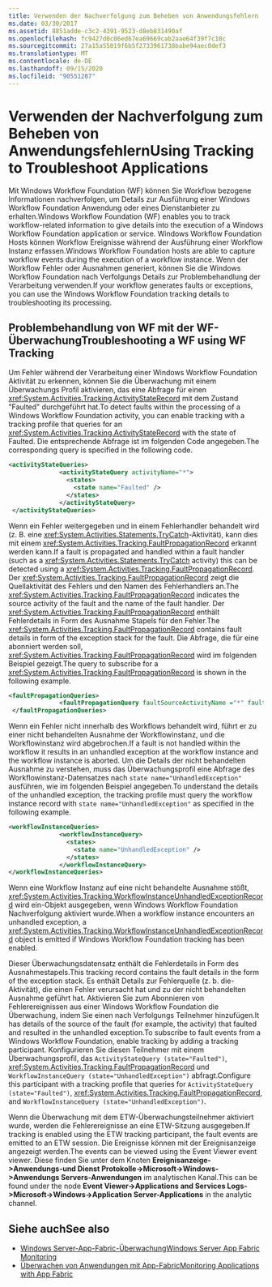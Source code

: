 ```yaml
---
title: Verwenden der Nachverfolgung zum Beheben von Anwendungsfehlern
ms.date: 03/30/2017
ms.assetid: 8851adde-c3c2-4391-9523-d8eb831490af
ms.openlocfilehash: fc9427d0c06ed67ea69669cab2aae64f39f7c10c
ms.sourcegitcommit: 27a15a55019f6b5f2733961738babe94aec0def3
ms.translationtype: MT
ms.contentlocale: de-DE
ms.lasthandoff: 09/15/2020
ms.locfileid: "90551287"
---
```

# <a name="using-tracking-to-troubleshoot-applications"></a><span data-ttu-id="b1f7f-102">Verwenden der Nachverfolgung zum Beheben von Anwendungsfehlern</span><span class="sxs-lookup"><span data-stu-id="b1f7f-102">Using Tracking to Troubleshoot Applications</span></span>
<span data-ttu-id="b1f7f-103">Mit Windows Workflow Foundation (WF) können Sie Workflow bezogene Informationen nachverfolgen, um Details zur Ausführung einer Windows Workflow Foundation Anwendung oder eines Dienstanbieter zu erhalten.</span><span class="sxs-lookup"><span data-stu-id="b1f7f-103">Windows Workflow Foundation (WF) enables you to track workflow-related information to give details into the execution of a Windows Workflow Foundation application or service.</span></span> <span data-ttu-id="b1f7f-104">Windows Workflow Foundation Hosts können Workflow Ereignisse während der Ausführung einer Workflow Instanz erfassen.</span><span class="sxs-lookup"><span data-stu-id="b1f7f-104">Windows Workflow Foundation hosts are able to capture workflow events during the execution of a workflow instance.</span></span> <span data-ttu-id="b1f7f-105">Wenn der Workflow Fehler oder Ausnahmen generiert, können Sie die Windows Workflow Foundation nach Verfolgungs Details zur Problembehandlung der Verarbeitung verwenden.</span><span class="sxs-lookup"><span data-stu-id="b1f7f-105">If your workflow generates faults or exceptions, you can use the Windows Workflow Foundation tracking details to troubleshooting its processing.</span></span>  
  
## <a name="troubleshooting-a-wf-using-wf-tracking"></a><span data-ttu-id="b1f7f-106">Problembehandlung von WF mit der WF-Überwachung</span><span class="sxs-lookup"><span data-stu-id="b1f7f-106">Troubleshooting a WF using WF Tracking</span></span>  
 <span data-ttu-id="b1f7f-107">Um Fehler während der Verarbeitung einer Windows Workflow Foundation Aktivität zu erkennen, können Sie die Überwachung mit einem Überwachungs Profil aktivieren, das eine Abfrage für einen <xref:System.Activities.Tracking.ActivityStateRecord> mit dem Zustand "Faulted" durchgeführt hat.</span><span class="sxs-lookup"><span data-stu-id="b1f7f-107">To detect faults within the processing of a Windows Workflow Foundation activity, you can enable tracking with a tracking profile that queries for an <xref:System.Activities.Tracking.ActivityStateRecord> with the state of Faulted.</span></span> <span data-ttu-id="b1f7f-108">Die entsprechende Abfrage ist im folgenden Code angegeben.</span><span class="sxs-lookup"><span data-stu-id="b1f7f-108">The corresponding query is specified in the following code.</span></span>  
  
```xml  
<activityStateQueries>  
              <activityStateQuery activityName="*">  
                <states>  
                  <state name="Faulted" />  
                </states>  
              </activityStateQuery>  
 </activityStateQueries>  
```  
  
 <span data-ttu-id="b1f7f-109">Wenn ein Fehler weitergegeben und in einem Fehlerhandler behandelt wird (z. B. eine <xref:System.Activities.Statements.TryCatch>-Aktivität), kann dies mit einem <xref:System.Activities.Tracking.FaultPropagationRecord> erkannt werden kann.</span><span class="sxs-lookup"><span data-stu-id="b1f7f-109">If a fault is propagated and handled within a fault handler (such as a <xref:System.Activities.Statements.TryCatch> activity) this can be detected using a <xref:System.Activities.Tracking.FaultPropagationRecord>.</span></span> <span data-ttu-id="b1f7f-110">Der <xref:System.Activities.Tracking.FaultPropagationRecord> zeigt die Quellaktivität des Fehlers und den Namen des Fehlerhandlers an.</span><span class="sxs-lookup"><span data-stu-id="b1f7f-110">The <xref:System.Activities.Tracking.FaultPropagationRecord> indicates the source activity of the fault and the name of the fault handler.</span></span> <span data-ttu-id="b1f7f-111">Der <xref:System.Activities.Tracking.FaultPropagationRecord> enthält Fehlerdetails in Form des Ausnahme Stapels für den Fehler.</span><span class="sxs-lookup"><span data-stu-id="b1f7f-111">The <xref:System.Activities.Tracking.FaultPropagationRecord> contains fault details in form of the exception stack for the fault.</span></span> <span data-ttu-id="b1f7f-112">Die Abfrage, die für eine abonniert werden soll, <xref:System.Activities.Tracking.FaultPropagationRecord> wird im folgenden Beispiel gezeigt.</span><span class="sxs-lookup"><span data-stu-id="b1f7f-112">The query to subscribe for a <xref:System.Activities.Tracking.FaultPropagationRecord> is shown in the following example.</span></span>  
  
```xml  
<faultPropagationQueries>  
              <faultPropagationQuery faultSourceActivityName ="*" faultHandlerActivityName="*"/>  
 </faultPropagationQueries>  
```  
  
 <span data-ttu-id="b1f7f-113">Wenn ein Fehler nicht innerhalb des Workflows behandelt wird, führt er zu einer nicht behandelten Ausnahme der Workflowinstanz, und die Workflowinstanz wird abgebrochen.</span><span class="sxs-lookup"><span data-stu-id="b1f7f-113">If a fault is not handled within the workflow it results in an unhandled exception at the workflow instance and the workflow instance is aborted.</span></span> <span data-ttu-id="b1f7f-114">Um die Details der nicht behandelten Ausnahme zu verstehen, muss das Überwachungsprofil eine Abfrage des Workflowinstanz-Datensatzes nach `state name="UnhandledException"` ausführen, wie im folgenden Beispiel angegeben.</span><span class="sxs-lookup"><span data-stu-id="b1f7f-114">To understand the details of the unhandled exception, the tracking profile must query the workflow instance record with `state name="UnhandledException"` as specified in the following example.</span></span>  
  
```xml  
<workflowInstanceQueries>  
              <workflowInstanceQuery>  
                <states>  
                  <state name="UnhandledException" />  
                </states>  
              </workflowInstanceQuery>  
</workflowInstanceQueries>  
```  
  
 <span data-ttu-id="b1f7f-115">Wenn eine Workflow Instanz auf eine nicht behandelte Ausnahme stößt, <xref:System.Activities.Tracking.WorkflowInstanceUnhandledExceptionRecord> wird ein-Objekt ausgegeben, wenn Windows Workflow Foundation Nachverfolgung aktiviert wurde.</span><span class="sxs-lookup"><span data-stu-id="b1f7f-115">When a workflow instance encounters an unhandled exception, a <xref:System.Activities.Tracking.WorkflowInstanceUnhandledExceptionRecord> object is emitted if Windows Workflow Foundation tracking has been enabled.</span></span>  
  
 <span data-ttu-id="b1f7f-116">Dieser Überwachungsdatensatz enthält die Fehlerdetails in Form des Ausnahmestapels.</span><span class="sxs-lookup"><span data-stu-id="b1f7f-116">This tracking record contains the fault details in the form of the exception stack.</span></span> <span data-ttu-id="b1f7f-117">Es enthält Details zur Fehlerquelle (z. b. die-Aktivität), die einen Fehler verursacht hat und zu der nicht behandelten Ausnahme geführt hat. Aktivieren Sie zum Abonnieren von Fehlerereignissen aus einer Windows Workflow Foundation die Überwachung, indem Sie einen nach Verfolgungs Teilnehmer hinzufügen.</span><span class="sxs-lookup"><span data-stu-id="b1f7f-117">It has details of the source of the fault (for example, the activity) that faulted and resulted in the unhandled exception.To subscribe to fault events from a Windows Workflow Foundation, enable tracking by adding a tracking participant.</span></span> <span data-ttu-id="b1f7f-118">Konfigurieren Sie diesen Teilnehmer mit einem Überwachungsprofil, das `ActivityStateQuery (state="Faulted")`, <xref:System.Activities.Tracking.FaultPropagationRecord> und `WorkflowInstanceQuery (state="UnhandledException")` abfragt.</span><span class="sxs-lookup"><span data-stu-id="b1f7f-118">Configure this participant with a tracking profile that queries for `ActivityStateQuery (state="Faulted")`, <xref:System.Activities.Tracking.FaultPropagationRecord>, and `WorkflowInstanceQuery (state="UnhandledException")`.</span></span>  
  
 <span data-ttu-id="b1f7f-119">Wenn die Überwachung mit dem ETW-Überwachungsteilnehmer aktiviert wurde, werden die Fehlerereignisse an eine ETW-Sitzung ausgegeben.</span><span class="sxs-lookup"><span data-stu-id="b1f7f-119">If tracking is enabled using the ETW tracking participant, the fault events are emitted to an ETW session.</span></span> <span data-ttu-id="b1f7f-120">Die Ereignisse können mit der Ereignisanzeige angezeigt werden.</span><span class="sxs-lookup"><span data-stu-id="b1f7f-120">The events can be viewed using the Event Viewer event viewer.</span></span> <span data-ttu-id="b1f7f-121">Diese finden Sie unter dem Knoten **Ereignisanzeige->Anwendungs-und Dienst Protokolle->Microsoft->Windows->Anwendungs Servers-Anwendungen** im analytischen Kanal.</span><span class="sxs-lookup"><span data-stu-id="b1f7f-121">This can be found under the node **Event Viewer->Applications and Services Logs->Microsoft->Windows->Application Server-Applications** in the analytic channel.</span></span>  
  
## <a name="see-also"></a><span data-ttu-id="b1f7f-122">Siehe auch</span><span class="sxs-lookup"><span data-stu-id="b1f7f-122">See also</span></span>

- <span data-ttu-id="b1f7f-123">[Windows Server-App-Fabric-Überwachung](/previous-versions/appfabric/ee677251(v=azure.10))</span><span class="sxs-lookup"><span data-stu-id="b1f7f-123">[Windows Server App Fabric Monitoring](/previous-versions/appfabric/ee677251(v=azure.10))</span></span>
- <span data-ttu-id="b1f7f-124">[Überwachen von Anwendungen mit App-Fabric](/previous-versions/appfabric/ee677276(v=azure.10))</span><span class="sxs-lookup"><span data-stu-id="b1f7f-124">[Monitoring Applications with App Fabric](/previous-versions/appfabric/ee677276(v=azure.10))</span></span>
